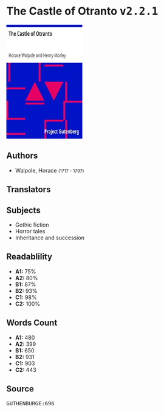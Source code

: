 # The Castle of Otranto <kbd>v2.2.1</kbd>

![](./cover.medium.jpg "")

## Authors


 - Walpole, Horace <small>(1717 - 1797)</small>

## Translators



## Subjects


 - Gothic fiction
 - Horror tales
 - Inheritance and succession

## Readablility


 - **A1:** 75%
 - **A2:** 80%
 - **B1:** 87%
 - **B2:** 93%
 - **C1:** 98%
 - **C2:** 100%

## Words Count


 - **A1:** 480
 - **A2:** 399
 - **B1:** 650
 - **B2:** 931
 - **C1:** 903
 - **C2:** 443

## Source


<kbd>GUTHENBURGE:696</kbd>
